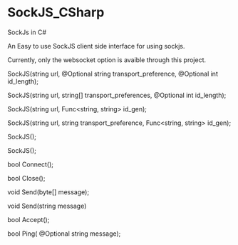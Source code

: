 # SockJS_CSharp
SockJs in C#

An Easy to use SockJS client side interface for using sockjs.

Currently, only the websocket option is avaible through this project.

SockJS(string url, @Optional string transport_preference, @Optional int id_length);

SockJS(string url, string[] transport_preferences, @Optional int id_length);

SockJS(string url, Func<string, string> id_gen);

SockJS(string url, string transport_preference, Func<string, string> id_gen);

SockJS();

SockJS();


bool Connect();

bool Close();

void Send(byte[] message);

void Send(string message)

bool Accept();

bool Ping( @Optional string message);

